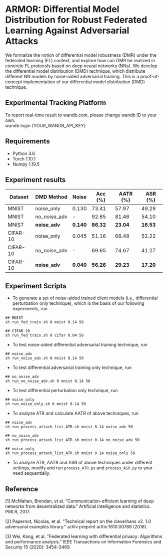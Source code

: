 # ARMOR: Differential Model Distribution for Robust Federated Learning Against Adversarial Attacks

We formalize the notion of differential model robustness (DMR) under the federated learning (FL) context, and explore how can DMR be realized in concrete FL protocols based on deep neural networks (NNs).
We develop the differential model distribution (DMD) technique,
which distribute different NN models by noise-aided adversarial training.
This is a proof-of-concept implementation of our differential model distribution (DMD) technique.


## Experimental Tracking Platform
To report real-time result to wandb.com, please change wandb ID to your own. \
wandb login {YOUR_WANDB_API_KEY}

## Requirements
* Python 3.6
* Torch 1.10.1
* Numpy 1.19.5

## Experiment results

| Dataset | DMD Method | Noise  | Acc (%) | AATR (%) | ASR (%) 
| ------- | ---------- | ------ | ------- | -------- | ------- 
| MNIST | noise_only | 0.130 | 73.41 | 57.97 | 49.29
| MNIST | no_noise_adv | - | 92.65 | 81.46 | 54.10
| MNIST | **noise_adv** | **0.140** | **86.32** | **23.04** | **16.53**
| CIFAR-10 | noise_only | 0.045 | 51.16 | 68.48 | 52.22
| CIFAR-10 | no_noise_adv | - | 69.65 | 74.67 | 41.27
| CIFAR-10 | **noise_adv** | **0.040** | **56.26** | **29.23** | **17.20**

## Experiment Scripts

* To generate a set of noise-aided trained client models
(i.e., differential perturbation only technique), 
which is the basis of our following experiments, run
``` 
## MNIST
sh run_fed_train.sh 0 mnist 0.14 50
``` 
``` 
## CIFAR-10
sh run_fed_train.sh 0 cifar 0.04 50
``` 

* To test noise-aided differential adversarial training technique, run
``` 
## noise_adv
sh run_noise_adv.sh 0 mnist 0.14 50
``` 

* To test differential adversarial training only technique, run
``` 
## no_noise_adv
sh run_no_noise_adv.sh 0 mnist 0.14 50
``` 

* To test differential perturbation only technique, run
``` 
## noise_only
sh run_noise_only.sh 0 mnist 0.14 50
``` 

*  To analyze ATR and calculate AATR of above techniques, run
``` 
## noise_adv
sh run_process_attack_list_ATR.sh mnist 0.14 noise_adv 50
``` 
``` 
## no_noise_adv
sh run_process_attack_list_ATR.sh mnist 0.14 no_noise_adv 50
``` 
``` 
## noise_only
sh run_process_attack_list_ATR.sh mnist 0.14 noise_only 50
``` 

*  To analyze ATR, AATR and ASR of above techniques under different settings,
modify and run ```process_ATR.py``` and ```process_ASR.py``` to your need sequentially.

## Reference
[1] McMahan, Brendan, et al. "Communication-efficient learning of deep networks from decentralized data." Artificial intelligence and statistics. PMLR, 2017.

[2] Papernot, Nicolas, et al. "Technical report on the cleverhans v2. 1.0 adversarial examples library." arXiv preprint arXiv:1610.00768 (2016).

[3] Wei, Kang, et al. "Federated learning with differential privacy: Algorithms and performance analysis." IEEE Transactions on Information Forensics and Security 15 (2020): 3454-3469.